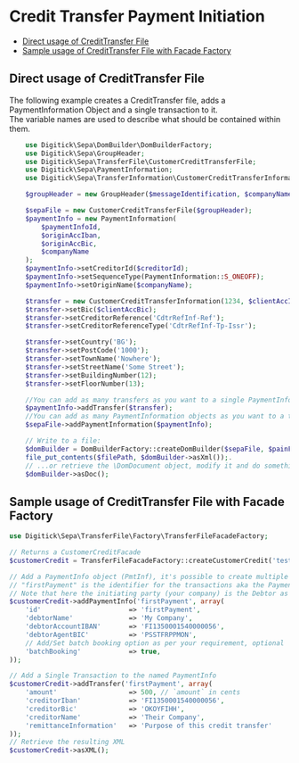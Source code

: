 Credit Transfer Payment Initiation
===============================

* [Direct usage of CreditTransfer File](#direct-usage-of-credittransfer-file)
* [Sample usage of CreditTransfer File with Facade Factory](#sample-usage-of-credittransfer-file-with-facade-factory)


Direct usage of CreditTransfer File
-------------------------------------
The following example creates a CreditTransfer file, adds a PaymentInformation Object and a single transaction to it.  
The variable names are used to describe what should be contained within them.

```php
    use Digitick\Sepa\DomBuilder\DomBuilderFactory;
    use Digitick\Sepa\GroupHeader;
    use Digitick\Sepa\TransferFile\CustomerCreditTransferFile;
    use Digitick\Sepa\PaymentInformation;
    use Digitick\Sepa\TransferInformation\CustomerCreditTransferInformation;

    $groupHeader = new GroupHeader($messageIdentification, $companyName);

    $sepaFile = new CustomerCreditTransferFile($groupHeader);
    $paymentInfo = new PaymentInformation(
        $paymentInfoId,
        $originAccIban,
        $originAccBic,
        $companyName
    );
    $paymentInfo->setCreditorId($creditorId);
    $paymentInfo->setSequenceType(PaymentInformation::S_ONEOFF);
    $paymentInfo->setOriginName($companyName);

    $transfer = new CustomerCreditTransferInformation(1234, $clientAccIban, $clientName, $endToEndId);
    $transfer->setBic($clientAccBic);
    $transfer->setCreditorReference('CdtrRefInf-Ref');
    $transfer->setCreditorReferenceType('CdtrRefInf-Tp-Issr');

    $transfer->setCountry('BG');
    $transfer->setPostCode('1000');
    $transfer->setTownName('Nowhere');
    $transfer->setStreetName('Some Street');
    $transfer->setBuildingNumber(12);
    $transfer->setFloorNumber(13);

    //You can add as many transfers as you want to a single PaymentInformation object
    $paymentInfo->addTransfer($transfer);
    //You can add as many PaymentInformation objects as you want to a transfer file
    $sepaFile->addPaymentInformation($paymentInfo);

    // Write to a file:
    $domBuilder = DomBuilderFactory::createDomBuilder($sepaFile, $painFormat); //For e.g. 'pain.001.001.08'
    file_put_contents($filePath, $domBuilder->asXml());.
    // ...or retrieve the \DomDocument object, modify it and do something else with it:
    $domBuilder->asDoc();
```


Sample usage of CreditTransfer File with Facade Factory
-------------------------------------

```php
use Digitick\Sepa\TransferFile\Factory\TransferFileFacadeFactory;

// Returns a CustomerCreditFacade
$customerCredit = TransferFileFacadeFactory::createCustomerCredit('test123', 'Me');

// Add a PaymentInfo object (PmtInf), it's possible to create multiple such objects in one ISO20022 file
// "firstPayment" is the identifier for the transactions aka the PaymentInfoId (PmtInfId)
// Note that here the initiating party (your company) is the Debtor as opposed to being the Creditor when we initiate a Direct Debit
$customerCredit->addPaymentInfo('firstPayment', array(
    'id'                      => 'firstPayment',
    'debtorName'              => 'My Company',
    'debtorAccountIBAN'       => 'FI1350001540000056',
    'debtorAgentBIC'          => 'PSSTFRPPMON',
    // Add/Set batch booking option as per your requirement, optional
    'batchBooking'            => true, 
));

// Add a Single Transaction to the named PaymentInfo
$customerCredit->addTransfer('firstPayment', array(
    'amount'                  => 500, // `amount` in cents
    'creditorIban'            => 'FI1350001540000056',
    'creditorBic'             => 'OKOYFIHH',
    'creditorName'            => 'Their Company',
    'remittanceInformation'   => 'Purpose of this credit transfer'
));
// Retrieve the resulting XML
$customerCredit->asXML();
```
